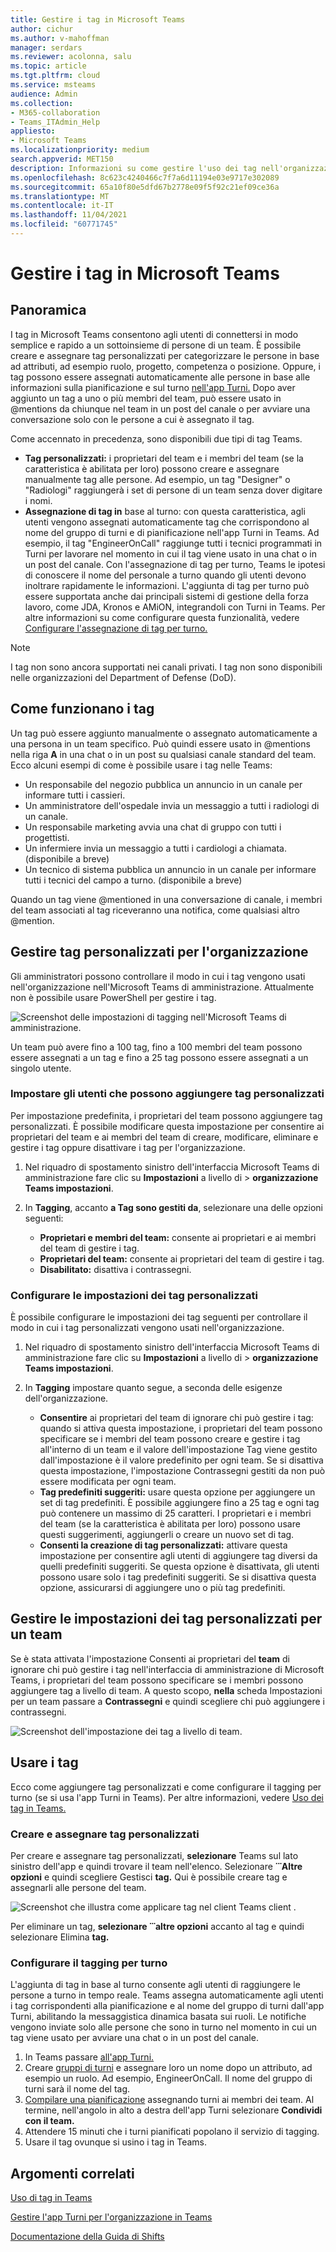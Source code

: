 ```yaml
---
title: Gestire i tag in Microsoft Teams
author: cichur
ms.author: v-mahoffman
manager: serdars
ms.reviewer: acolonna, salu
ms.topic: article
ms.tgt.pltfrm: cloud
ms.service: msteams
audience: Admin
ms.collection:
- M365-collaboration
- Teams_ITAdmin_Help
appliesto:
- Microsoft Teams
ms.localizationpriority: medium
search.appverid: MET150
description: Informazioni su come gestire l'uso dei tag nell'organizzazione in Microsoft Teams.
ms.openlocfilehash: 8c623c4240466c7f7a6d11194e03e9717e302089
ms.sourcegitcommit: 65a10f80e5dfd67b2778e09f5f92c21ef09ce36a
ms.translationtype: MT
ms.contentlocale: it-IT
ms.lasthandoff: 11/04/2021
ms.locfileid: "60771745"
---
```

# <a name="manage-tags-in-microsoft-teams"></a>Gestire i tag in Microsoft Teams

## <a name="overview"></a>Panoramica

I tag in Microsoft Teams consentono agli utenti di connettersi in modo semplice e rapido a un sottoinsieme di persone di un team. È possibile creare e assegnare tag personalizzati per categorizzare le persone in base ad attributi, ad esempio ruolo, progetto, competenza o posizione. Oppure, i tag possono essere assegnati automaticamente alle persone in base alle informazioni sulla pianificazione e sul turno [nell'app Turni.](https://support.microsoft.com/office/apps-and-services-cc1fba57-9900-4634-8306-2360a40c665b?#PickTab=Shifts) Dopo aver aggiunto un tag a uno o più membri del team, può essere usato in @mentions da chiunque nel team in un post del canale o per avviare una conversazione solo con le persone a cui è assegnato il tag.

Come accennato in precedenza, sono disponibili due tipi di tag Teams.

- **Tag personalizzati:** i proprietari del team e i membri del team (se la caratteristica è abilitata per loro) possono creare e assegnare manualmente tag alle persone. Ad esempio, un tag "Designer" o "Radiologi" raggiungerà i set di persone di un team senza dover digitare i nomi.
- **Assegnazione di tag in** base al turno: con questa caratteristica, agli utenti vengono assegnati automaticamente tag che corrispondono al nome del gruppo di turni e di pianificazione nell'app Turni in Teams. [](https://support.microsoft.com/office/get-started-in-shifts-5f3e30d8-1821-4904-be26-c3cd25a497d6#bkmk_openshiftsappdesktop) Ad esempio, il tag "EngineerOnCall" raggiunge tutti i tecnici programmati in Turni per lavorare nel momento in cui il tag viene usato in una chat o in un post del canale. Con l'assegnazione di tag per turno, Teams le ipotesi di conoscere il nome del personale a turno quando gli utenti devono inoltrare rapidamente le informazioni. L'aggiunta di tag per turno può essere supportata anche dai principali sistemi di gestione della forza lavoro, come JDA, Kronos e AMiON, integrandoli con Turni in Teams. Per altre informazioni su come configurare questa funzionalità, vedere [Configurare l'assegnazione di tag per turno.](#set-up-tagging-by-shift)

> [!NOTE]
> I tag non sono ancora supportati nei canali privati. I tag non sono disponibili nelle organizzazioni del Department of Defense (DoD). 

## <a name="how-tags-work"></a>Come funzionano i tag

Un tag può essere aggiunto manualmente o assegnato automaticamente a una persona in un team specifico. Può quindi essere usato in @mentions nella riga **A** in una chat o in un post su qualsiasi canale standard del team. Ecco alcuni esempi di come è possibile usare i tag nelle Teams:

- Un responsabile del negozio pubblica un annuncio in un canale per informare tutti i cassieri.
- Un amministratore dell'ospedale invia un messaggio a tutti i radiologi di un canale.
- Un responsabile marketing avvia una chat di gruppo con tutti i progettisti.
- Un infermiere invia un messaggio a tutti i cardiologi a chiamata. (disponibile a breve)
- Un tecnico di sistema pubblica un annuncio in un canale per informare tutti i tecnici del campo a turno. (disponibile a breve)

Quando un tag viene @mentioned in una conversazione di canale, i membri del team associati al tag riceveranno una notifica, come qualsiasi altro @mention.

## <a name="manage-custom-tags-for-your-organization"></a>Gestire tag personalizzati per l'organizzazione

Gli amministratori possono controllare il modo in cui i tag vengono usati nell'organizzazione nell'Microsoft Teams di amministrazione. Attualmente non è possibile usare PowerShell per gestire i tag.

![Screenshot delle impostazioni di tagging nell'Microsoft Teams di amministrazione.](media/manage-tags-admin-settings.png)

Un team può avere fino a 100 tag, fino a 100 membri del team possono essere assegnati a un tag e fino a 25 tag possono essere assegnati a un singolo utente. 

### <a name="set-who-can-add-custom-tags"></a>Impostare gli utenti che possono aggiungere tag personalizzati

Per impostazione predefinita, i proprietari del team possono aggiungere tag personalizzati. È possibile modificare questa impostazione per consentire ai proprietari del team e ai membri del team di creare, modificare, eliminare e gestire i tag oppure disattivare i tag per l'organizzazione.

1. Nel riquadro di spostamento sinistro dell'interfaccia Microsoft Teams di amministrazione fare clic su **Impostazioni** a livello di  >  **organizzazione Teams impostazioni**.
2. In **Tagging**, accanto **a Tag sono gestiti da**, selezionare una delle opzioni seguenti:

    - **Proprietari e membri del team:** consente ai proprietari e ai membri del team di gestire i tag.
    - **Proprietari del team:** consente ai proprietari del team di gestire i tag.
    - **Disabilitato:** disattiva i contrassegni.

### <a name="configure-custom-tags-settings"></a>Configurare le impostazioni dei tag personalizzati

È possibile configurare le impostazioni dei tag seguenti per controllare il modo in cui i tag personalizzati vengono usati nell'organizzazione.

1. Nel riquadro di spostamento sinistro dell'interfaccia Microsoft Teams di amministrazione fare clic su **Impostazioni** a livello di  >  **organizzazione Teams impostazioni**.
2. In **Tagging** impostare quanto segue, a seconda delle esigenze dell'organizzazione.

    - **Consentire** ai proprietari del team di ignorare chi può gestire i tag: quando si attiva questa impostazione,  i proprietari del team possono specificare se i membri del team possono creare e gestire i tag all'interno di un team e il valore dell'impostazione Tag viene gestito dall'impostazione è il valore predefinito per ogni team. Se si disattiva questa  impostazione, l'impostazione Contrassegni gestiti da non può essere modificata per ogni team.
    - **Tag predefiniti suggeriti:** usare questa opzione per aggiungere un set di tag predefiniti. È possibile aggiungere fino a 25 tag e ogni tag può contenere un massimo di 25 caratteri. I proprietari e i membri del team (se la caratteristica è abilitata per loro) possono usare questi suggerimenti, aggiungerli o creare un nuovo set di tag.
    - **Consenti la creazione di tag personalizzati:** attivare questa impostazione per consentire agli utenti di aggiungere tag diversi da quelli predefiniti suggeriti. Se questa opzione è disattivata, gli utenti possono usare solo i tag predefiniti suggeriti. Se si disattiva questa opzione, assicurarsi di aggiungere uno o più tag predefiniti.

## <a name="manage-custom-tags-settings-for-a-team"></a>Gestire le impostazioni dei tag personalizzati per un team

Se è stata attivata l'impostazione Consenti ai proprietari del **team** di ignorare chi può gestire i tag nell'interfaccia di amministrazione di Microsoft Teams, i proprietari del team possono specificare se i membri possono aggiungere tag a livello di team. A questo scopo, **nella** scheda Impostazioni per un team passare a **Contrassegni** e quindi scegliere chi può aggiungere i contrassegni.

![Screenshot dell'impostazione dei tag a livello di team.](media/manage-tags-team-settings.png)

## <a name="use-tags"></a>Usare i tag

Ecco come aggiungere tag personalizzati e come configurare il tagging per turno (se si usa l'app Turni in Teams). Per altre informazioni, vedere [Uso dei tag in Teams.](https://support.office.com/article/using-tags-in-teams-667bd56f-32b8-4118-9a0b-56807c96d91e)

### <a name="create-and-assign-custom-tags"></a>Creare e assegnare tag personalizzati

Per creare e assegnare tag personalizzati, **selezionare** Teams sul lato sinistro dell'app e quindi trovare il team nell'elenco. Selezionare **̇ ̇ ̇ Altre opzioni** e quindi scegliere Gestisci **tag.** Qui è possibile creare tag e assegnarli alle persone del team.

![Screenshot che illustra come applicare tag nel client Teams client .](media/manage-tags-teams.png)

Per eliminare un tag, **selezionare ̇ ̇ ̇ altre opzioni** accanto al tag e quindi selezionare Elimina **tag.**

### <a name="set-up-tagging-by-shift"></a>Configurare il tagging per turno

L'aggiunta di tag in base al turno consente agli utenti di raggiungere le persone a turno in tempo reale. Teams assegna automaticamente agli utenti i tag corrispondenti alla pianificazione e al nome del gruppo di turni dall'app Turni, abilitando la messaggistica dinamica basata sui ruoli. Le notifiche vengono inviate solo alle persone che sono in turno nel momento in cui un tag viene usato per avviare una chat o in un post del canale. 

1. In Teams passare [all'app Turni.](https://support.microsoft.com/office/get-started-in-shifts-5f3e30d8-1821-4904-be26-c3cd25a497d6#bkmk_openshiftsappdesktop)
2. Creare [gruppi di turni](https://support.microsoft.com/office/fill-out-a-schedule-in-shifts-2d58df9b-1c6c-4c84-b0c3-835de7ad13ea#bkmk_organizeshiftsbygroup) e assegnare loro un nome dopo un attributo, ad esempio un ruolo. Ad esempio, EngineerOnCall. Il nome del gruppo di turni sarà il nome del tag.
3. [Compilare una pianificazione](https://support.microsoft.com/office/fill-out-a-schedule-in-shifts-2d58df9b-1c6c-4c84-b0c3-835de7ad13ea) assegnando turni ai membri dei team. Al termine, nell'angolo in alto a destra dell'app Turni selezionare **Condividi con il team.**
4. Attendere 15 minuti che i turni pianificati popolano il servizio di tagging.
5. Usare il tag ovunque si usino i tag in Teams.

## <a name="related-topics"></a>Argomenti correlati

[Uso di tag in Teams](https://support.office.com/article/using-tags-in-teams-667bd56f-32b8-4118-9a0b-56807c96d91e)

[Gestire l'app Turni per l'organizzazione in Teams](expand-teams-across-your-org/shifts/manage-the-shifts-app-for-your-organization-in-teams.md)

[Documentazione della Guida di Shifts](https://support.microsoft.com/office/apps-and-services-cc1fba57-9900-4634-8306-2360a40c665b)
